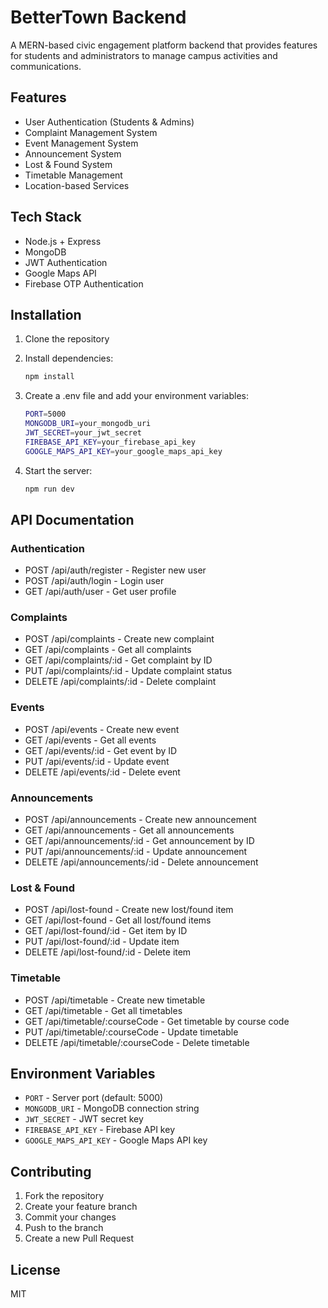 # BetterTown Backend

A MERN-based civic engagement platform backend that provides features for students and administrators to manage campus activities and communications.

## Features

- User Authentication (Students & Admins)
- Complaint Management System
- Event Management System
- Announcement System
- Lost & Found System
- Timetable Management
- Location-based Services

## Tech Stack

- Node.js + Express
- MongoDB
- JWT Authentication
- Google Maps API
- Firebase OTP Authentication

## Installation

1. Clone the repository
2. Install dependencies:
   ```bash
   npm install
   ```
3. Create a .env file and add your environment variables:
   ```bash
   PORT=5000
   MONGODB_URI=your_mongodb_uri
   JWT_SECRET=your_jwt_secret
   FIREBASE_API_KEY=your_firebase_api_key
   GOOGLE_MAPS_API_KEY=your_google_maps_api_key
   ```

4. Start the server:
   ```bash
   npm run dev
   ```

## API Documentation

### Authentication
- POST /api/auth/register - Register new user
- POST /api/auth/login - Login user
- GET /api/auth/user - Get user profile

### Complaints
- POST /api/complaints - Create new complaint
- GET /api/complaints - Get all complaints
- GET /api/complaints/:id - Get complaint by ID
- PUT /api/complaints/:id - Update complaint status
- DELETE /api/complaints/:id - Delete complaint

### Events
- POST /api/events - Create new event
- GET /api/events - Get all events
- GET /api/events/:id - Get event by ID
- PUT /api/events/:id - Update event
- DELETE /api/events/:id - Delete event

### Announcements
- POST /api/announcements - Create new announcement
- GET /api/announcements - Get all announcements
- GET /api/announcements/:id - Get announcement by ID
- PUT /api/announcements/:id - Update announcement
- DELETE /api/announcements/:id - Delete announcement

### Lost & Found
- POST /api/lost-found - Create new lost/found item
- GET /api/lost-found - Get all lost/found items
- GET /api/lost-found/:id - Get item by ID
- PUT /api/lost-found/:id - Update item
- DELETE /api/lost-found/:id - Delete item

### Timetable
- POST /api/timetable - Create new timetable
- GET /api/timetable - Get all timetables
- GET /api/timetable/:courseCode - Get timetable by course code
- PUT /api/timetable/:courseCode - Update timetable
- DELETE /api/timetable/:courseCode - Delete timetable

## Environment Variables

- `PORT` - Server port (default: 5000)
- `MONGODB_URI` - MongoDB connection string
- `JWT_SECRET` - JWT secret key
- `FIREBASE_API_KEY` - Firebase API key
- `GOOGLE_MAPS_API_KEY` - Google Maps API key

## Contributing

1. Fork the repository
2. Create your feature branch
3. Commit your changes
4. Push to the branch
5. Create a new Pull Request

## License

MIT
